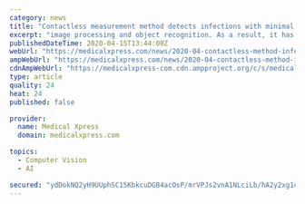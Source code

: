 ```yaml
---
category: news
title: "Contactless measurement method detects infections with minimal transfer"
excerpt: "image processing and object recognition. As a result, it has an excellent grasp of all the necessary testing procedures. The staff at the Fraunhofer Institute for Industrial Engineering IAO are responsible for ensuring the ideal process integration of Fraunhofer IPA's technological innovation. In this context, the scientists are analyzing its ..."
publishedDateTime: 2020-04-15T13:44:00Z
webUrl: "https://medicalxpress.com/news/2020-04-contactless-method-infections-minimal.html"
ampWebUrl: "https://medicalxpress.com/news/2020-04-contactless-method-infections-minimal.amp"
cdnAmpWebUrl: "https://medicalxpress-com.cdn.ampproject.org/c/s/medicalxpress.com/news/2020-04-contactless-method-infections-minimal.amp"
type: article
quality: 24
heat: 24
published: false

provider:
  name: Medical Xpress
  domain: medicalxpress.com

topics:
  - Computer Vision
  - AI

secured: "ydDokNQ2yH9UUphSC15KbkcuDGB4acOsP/mrVPJs2vnA1NLciLb/hA2y2xg14qq4X1LqU/NHg/SSZlWVk6QQIsh5Fhz3J56mVCLVKoM4nZSd9K5IDiyrLIwzuAu6RCMtxaYPth17SA9sxa3xoqNgarj0DLho1h3zvQIZpwdTzESRs2hRUmV6nedHYXJg+YmpKQaCx/LQt6QdZMWquQBznJrcdunN6SWM+XYpzcMfjD7/4qwxfVRHkKyGoDzelqDTAzmP94LFd1GlT90gXlS+QcCN+XFlIdzeg6cEe2X36rIaKoA8feFJlpFAVbaLNQ3lOu38W5CwGiYwKW9ohFCYfNGsxV/wWB/aIIn4lYnlqxxpYuTxsFR1r/wTurWaxMIMfVyMC/2MHODer4thY/a8s1amW2Yu+E04VkEXpSEqADyIypRYgR6a11SKCoGJUqSqmBfg3wJX+RVO6yMEGix32tOHsLBqq/vlGyaPJiI9HT0=;9YgrCAy7ojg3Z2t05w0ZGQ=="
---
```


